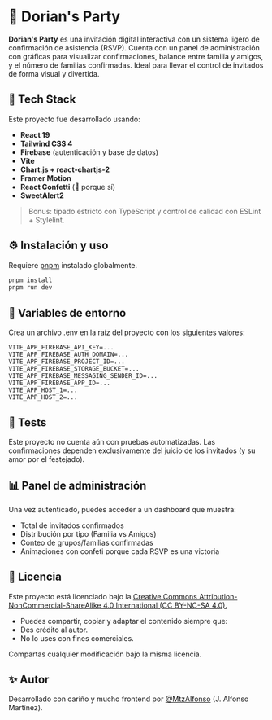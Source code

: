 # 🎉 Dorian's Party

**Dorian's Party** es una invitación digital interactiva con un sistema ligero de confirmación de asistencia (RSVP). Cuenta con un panel de administración con gráficas para visualizar confirmaciones, balance entre familia y amigos, y el número de familias confirmadas. Ideal para llevar el control de invitados de forma visual y divertida.

## 🚀 Tech Stack

Este proyecto fue desarrollado usando:

- **React 19**
- **Tailwind CSS 4**
- **Firebase** (autenticación y base de datos)
- **Vite**
- **Chart.js + react-chartjs-2**
- **Framer Motion**
- **React Confetti** (🎊 porque sí)
- **SweetAlert2**

> Bonus: tipado estricto con TypeScript y control de calidad con ESLint + Stylelint.

## ⚙️ Instalación y uso

Requiere [pnpm](https://pnpm.io/) instalado globalmente.

```bash
pnpm install
pnpm run dev
```

## 🔐 Variables de entorno

Crea un archivo .env en la raíz del proyecto con los siguientes valores:

```env
VITE_APP_FIREBASE_API_KEY=...
VITE_APP_FIREBASE_AUTH_DOMAIN=...
VITE_APP_FIREBASE_PROJECT_ID=...
VITE_APP_FIREBASE_STORAGE_BUCKET=...
VITE_APP_FIREBASE_MESSAGING_SENDER_ID=...
VITE_APP_FIREBASE_APP_ID=...
VITE_APP_HOST_1=...
VITE_APP_HOST_2=...
```

## 🧪 Tests

Este proyecto no cuenta aún con pruebas automatizadas. Las confirmaciones dependen exclusivamente del juicio de los invitados (y su amor por el festejado).

## 📊 Panel de administración

Una vez autenticado, puedes acceder a un dashboard que muestra:

- Total de invitados confirmados
- Distribución por tipo (Familia vs Amigos)
- Conteo de grupos/familias confirmadas
- Animaciones con confeti porque cada RSVP es una victoria

## 📄 Licencia

Este proyecto está licenciado bajo la
[Creative Commons Attribution-NonCommercial-ShareAlike 4.0 International (CC BY-NC-SA 4.0).](https://creativecommons.org/licenses/by-nc-sa/4.0/)

- Puedes compartir, copiar y adaptar el contenido siempre que:
- Des crédito al autor.
- No lo uses con fines comerciales.

Compartas cualquier modificación bajo la misma licencia.

## ✨ Autor

Desarrollado con cariño y mucho frontend por [@MtzAlfonso](https://github.com/MtzAlfonso) (J. Alfonso Martínez).
